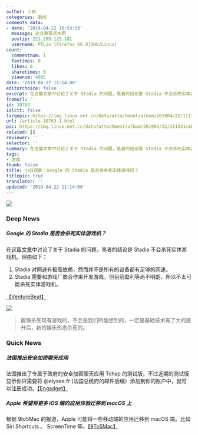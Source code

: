 ```yaml
---
author: 小白
categories: 新闻
comments_data:
- date: '2019-04-22 16:53:50'
  message: 这文章有点水啊
  postip: 221.209.125.181
  username: PTLin [Firefox 66.0|GNU/Linux]
count:
  commentnum: 1
  favtimes: 0
  likes: 0
  sharetimes: 0
  viewnum: 4095
date: '2019-04-22 11:14:00'
editorchoice: false
excerpt: 在这篇文章中讨论了关于 Stadia 的问题，笔者的结论是 Stadia 不会杀死实体游戏机。
fromurl: ''
id: 10763
islctt: false
largepic: https://img.linux.net.cn/data/attachment/album/201904/22/111341cmkp9zkh6xnhwfvp.jpg
url: /article-10763-1.html
pic: https://img.linux.net.cn/data/attachment/album/201904/22/111341cmkp9zkh6xnhwfvp.jpg.thumb.jpg
related: []
reviewer: ''
selector: ''
summary: 在这篇文章中讨论了关于 Stadia 的问题，笔者的结论是 Stadia 不会杀死实体游戏机。
tags:
- 游戏
thumb: false
title: 小白观察：Google 的 Stadia 是否会杀死实体游戏机？
titlepic: true
translator: ''
updated: '2019-04-22 11:14:00'
---
```


![](/data/attachment/album/201904/22/111341cmkp9zkh6xnhwfvp.jpg)


### Deep News


##### Google 的 Stadia 是否会杀死实体游戏机？


在[这篇文章](https://venturebeat.com/2019/04/21/will-googles-stadia-console-kill-mobile-games/)中讨论了关于 Stadia 的问题，笔者的结论是 Stadia 不会杀死实体游戏机。理由如下：


1. Stadia 对网速有极高依赖，然而并不是所有的设备都有足够的网速。
2. Stadia 需要和游戏厂商合作来开发游戏，但目前盈利等尚不明朗，所以不太可能杀死实体游戏机。


[【VentureBeat】](https://venturebeat.com/2019/04/21/will-googles-stadia-console-kill-mobile-games/)


![](/data/attachment/album/201904/19/123826jwwhua7ggqzgxufz.png)



> 
> 能够杀死现有游戏的，不会是我们所能想到的，一定是基础技术有了大的提升后，新的娱乐形态杀死的。 
> 
> 
> 


### Quick News


##### 法国推出安全加密聊天应用


法国推出了专属于政府的安全加密聊天应用 Tchap 的测试版，不过近期的测试版显示你只需要将 @elysee.fr (法国总统府的邮件后缀）添加到你的账户中，就可以注册成功。[【Engadget】](https://www.engadget.com/2019/04/21/france-tchap-government-messaging-app/)


##### Apple 希望将更多 iOS 端的应用体验迁移到 macOS 上


根据 9to5Mac 的报道，Apple 可能将一些移动端的应用迁移到 macOS 端。比如 Siri Shortcuts 、 ScreenTime 等。[【9To5Mac】](https://9to5mac.com/2019/04/19/siri-shortcuts-screen-time-mac/)